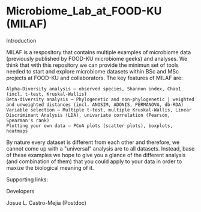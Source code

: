 # Microbiome_Lab_at_FOOD-KU (MILAF)

Introduction

MILAF is a respository that contains multiple examples of microbiome data (previously published by FOOD-KU microbiome geeks) and analyses. 
We think  that with this repository we can provide the minimun set of tools needed to start and explore microbiome datasets within BSc and MSc projects at FOOD-KU and collaborators. The key features of MILAF are:

    Alpha-Diversity analysis – observed species, Shannon index, Chao1 (incl. t-test, Kruskal-Wallis)
    Beta-diversity analysis – Phylogenetic and non-phylogenetic | weighted and unweighted distances (incl. ANOSIM, ADONIS, PERMANOVA, db-RDA)
    Variable selection – Multiple t-test, multiple Kruskal-Wallis, Linear Discriminant Analysis (LDA), univariate correlation (Pearson, Spearman's rank)
    Plotting your own data – PCoA plots (scatter plots), boxplots, heatmaps
    

By nature every dataset is different from each other and therefore, we cannot come up with a "universal" analysis are to all datasets. Instead, base of these examples we hope to give you a glance of the different analysis (and combination of them) that you could apply to your data in order to maxize the biological meaning of it.












Supporting links:






Developers

Josue L. Castro-Mejia (Postdoc)







